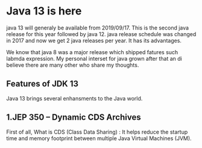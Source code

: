 # Java 13 is here

java 13 will generaly be available from 2019/09/17. This is the second java release for this year followed by java 12. java release schedule was changed in 2017 and now we get 2 java releases per year. It has its advantages.

We know that java 8 was a major release which shipped fatures such labmda expression. My personal interset for java grown after that an di believe there are many other who share my thoughts.

## Features of JDK 13

Java 13 brings several enhansments to the Java world.

## 1.JEP 350 – Dynamic CDS Archives
First of all, What is CDS (Class Data Sharing) : It helps reduce the startup time and memory footprint between multiple Java Virtual Machines (JVM).
